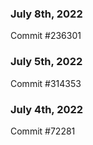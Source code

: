 ### July 8th, 2022

Commit #236301

### July 5th, 2022

Commit #314353


### July 4th, 2022

Commit #72281
